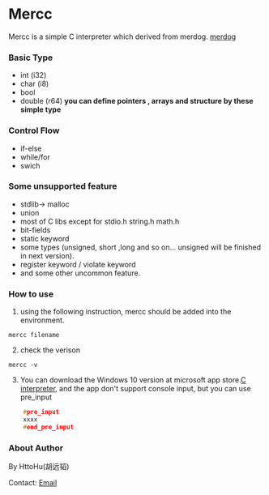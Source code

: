 # Mercc
Mercc is a simple C interpreter which derived from merdog. [merdog](www.github.com/Httohu/merdog)
### Basic Type 
* int (i32)
* char (i8)
* bool 
* double (r64)
**you can define pointers , arrays and structure by these simple type**
### Control Flow 
* if-else
* while/for
* swich

### Some unsupported feature
* stdlib-> malloc
* union
* most of C libs except for stdio.h string.h math.h
* bit-fields
* static keyword
* some types (unsigned, short ,long and so on... unsigned will be finished in next version).
* register keyword / violate keyword
* and some other uncommon feature.


### How to use
1. using the following instruction, mercc should be added into the environment.
```
mercc filename
```
2. check the verison
```
mercc -v
```
3. You can download the Windows 10 version at microsoft app store.[C interpreter](https://www.microsoft.com/store/productId/9P13WCS0518Q), and the app don't support console input, but you can use pre_input
```c
    #pre_input
    xxxx
    #end_pre_input
```


### About Author 
By HttoHu(胡远韬)

Contact: [Email](huyuantao@outlook.com)

